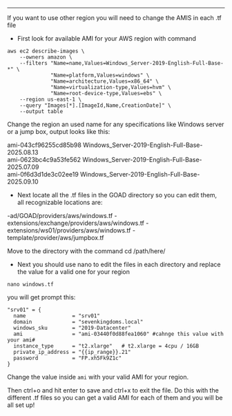 
---

If you want to use other region you will need to change the AMIS in each .tf file

- First look for available AMI for your AWS region with command

```
aws ec2 describe-images \
    --owners amazon \
    --filters "Name=name,Values=Windows_Server-2019-English-Full-Base-*" \
              "Name=platform,Values=windows" \
              "Name=architecture,Values=x86_64" \
              "Name=virtualization-type,Values=hvm" \
              "Name=root-device-type,Values=ebs" \
    --region us-east-1 \
    --query "Images[*].[ImageId,Name,CreationDate]" \
    --output table
```

Change the region an used name for any specifications like Windows server or a jump box, output looks like this:

ami-043cf96255cd85b98   Windows_Server-2019-English-Full-Base-2025.08.13        
ami-0623bc4c9a53fe562    Windows_Server-2019-English-Full-Base-2025.07.09         
ami-0f6d3d1de3c02ee19   Windows_Server-2019-English-Full-Base-2025.09.10                      


- Next locate all the .tf files in the GOAD directory so you can edit them, all recognizable locations are:

-ad/GOAD/providers/aws/windows.tf
-extensions/exchange/providers/aws/windows.tf
-extensions/ws01/providers/aws/windows.tf
-template/provider/aws/jumpbox.tf

Move to the directory with the command cd /path/here/

- Next you should use nano to edit the files in each directory and replace the  value for a valid one for your region

```
nano windows.tf
```

you will get prompt this:

```
"srv01" = {
  name               = "srv01"
  domain             = "sevenkingdoms.local"
  windows_sku        = "2019-Datacenter"
  ami                = "ami-03440f0d88fea1060" #cahnge this value with your ami#
  instance_type      = "t2.xlarge"   # t2.xlarge = 4cpu / 16GB
  private_ip_address = "{{ip_range}}.21"
  password           = "FP.xh5Fk9Z1c"
}
```

Change the value inside `ami` with your valid AMI for your region.

Then ctrl+o and hit enter to save and ctrl+x to exit the file.
Do this with the different .tf files so you can get a valid AMI for each of them and you will be all set up!